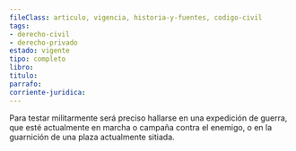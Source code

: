 ```yaml
---
fileClass: articulo, vigencia, historia-y-fuentes, codigo-civil
tags:
- derecho-civil
- derecho-privado
estado: vigente
tipo: completo
libro:
titulo:
parrafo:
corriente-juridica:
---
```

Para testar militarmente será preciso hallarse en una expedición de guerra, que esté actualmente en marcha o campaña contra el enemigo, o en la guarnición de una plaza actualmente sitiada.